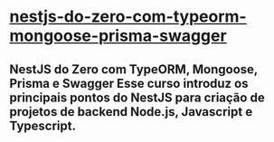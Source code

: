 # [nestjs-do-zero-com-typeorm-mongoose-prisma-swagger](https://www.udemy.com/course/nestjs-do-zero)

## NestJS do Zero com TypeORM, Mongoose, Prisma e Swagger Esse curso introduz os principais pontos do NestJS para criação de projetos de backend Node.js, Javascript e Typescript.

